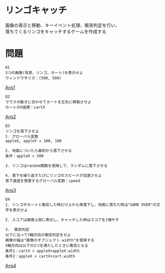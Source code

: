 # リンゴキャッチ
画像の表示と移動、キーイベント処理、衝突判定を行い、  
落ちてくるリンゴをキャッチするゲームを作成する

# 問題
```
Q1
3つの画像(背景、リンゴ、カート)を表示せよ
ウィンドウサイズ：(500, 500)
```
[Ans1](./answer1.pyde)
```
Q2
マウスの動きに合わせてカートを左右に移動させよ
カートのX座標：cartX
```
[Ans2](./answer2.pyde)
```
Q3
リンゴを落下させよ
1. グローバル変数
appleX, appleY = 100, 100

2. 地面についたら最初から落下させる
条件：appleX > 500

3. リンゴはrandom関数を使用して、ランダムに落下させる

4. 落下を繰り返すたびにリンゴのスピードが加速させよ
落下速度を管理するグローバル変数：speed
```
[Ans3](./answer3.pyde)
```
Q4
1. リンゴがカートと衝突した時だけ上から再落下し、地面に落ちた時は"GAME OVER"の文字を表示せよ

2. スコアは画面上部に表示し、キャッチした時はスコアを1増やす

3.  衝突判定
以下に沿ってY軸方向の衝突判定をせよ
画像の幅は"画像のオブジェクト.width"を使用する
X軸方向は以下の2つを満たしたときに衝突となる
条件1：cartX < appleX+appleX.width
条件2：appleX < cartX+cart.width

```
[Ans4](./answer4.pyde)
